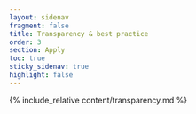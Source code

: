 ```yaml
---
layout: sidenav
fragment: false
title: Transparency & best practice
order: 3
section: Apply
toc: true
sticky_sidenav: true
highlight: false
---
```


{% include_relative content/transparency.md %}
